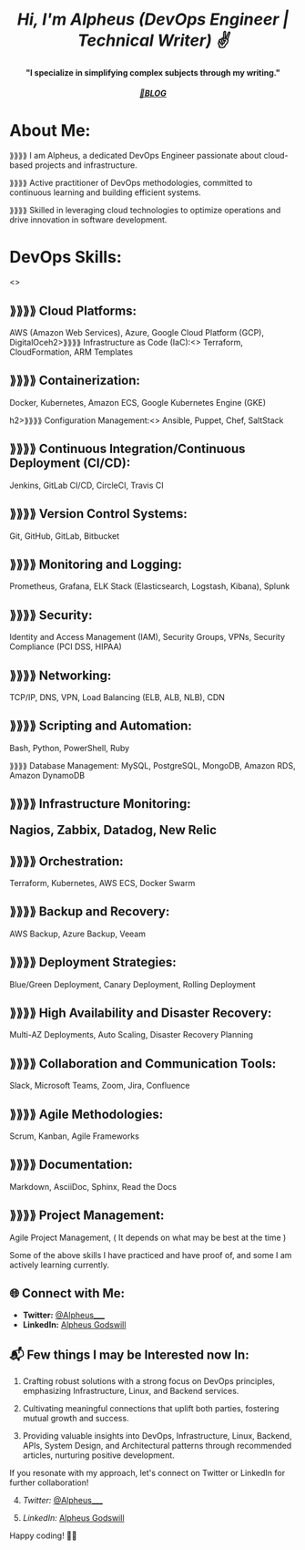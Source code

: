 <h1 align="center"><em>Hi, I'm Alpheus (DevOps Engineer | Technical Writer) ✌️</em></h1>
<h4 align="center">"I specialize in simplifying complex subjects through my writing."</h4>
<h5 align="center">
  <a href="https://alpheus.hashnode.dev/" target="_blank">📖BLOG</a>  
</h5>

# About Me:

<P>⟫⟫⟫⟫ I am Alpheus, a dedicated DevOps Engineer passionate about cloud-based projects and infrastructure.</P>

<P>⟫⟫⟫⟫ Active practitioner of DevOps methodologies, committed to continuous learning and building efficient systems.</P>

<P>⟫⟫⟫⟫ Skilled in leveraging cloud technologies to optimize operations and drive innovation in software development.</P>

# DevOps Skills:

<><h2>⟫⟫⟫⟫ Cloud Platforms:</h2> AWS (Amazon Web Services), Azure, Google Cloud Platform (GCP), DigitalOceh2>⟫⟫⟫⟫ Infrastructure as Code (IaC):<> Terraform, CloudFormation, ARM Templates</p>
 <p><h2> ⟫⟫⟫⟫ Containerization:</h2> Docker, Kubernetes, Amazon ECS, Google Kubernetes Engine (GKE)</p>h2>⟫⟫⟫⟫ Configuration Management:<> Ansible, Puppet, Chef, SaltStack</p>
<p><h2>⟫⟫⟫⟫ Continuous Integration/Continuous Deployment (CI/CD):</h2> Jenkins, GitLab CI/CD, CircleCI, Travis CI</p>
 <p> <h2>⟫⟫⟫⟫ Version Control Systems:</h2> Git, GitHub, GitLab, Bitbucket</p>
 <p> <h2>⟫⟫⟫⟫ Monitoring and Logging:</h2> Prometheus, Grafana, ELK Stack (Elasticsearch, Logstash, Kibana), Splunk</p>
 <p> <h2>⟫⟫⟫⟫ Security:</h2> Identity and Access Management (IAM), Security Groups, VPNs, Security Compliance (PCI DSS, HIPAA)</p>
 <p> <h2>⟫⟫⟫⟫ Networking:</h2> TCP/IP, DNS, VPN, Load Balancing (ELB, ALB, NLB), CDN</p>
 <p> <h2>⟫⟫⟫⟫ Scripting and Automation:</h2> Bash, Python, PowerShell, Ruby</p>
 <p> ⟫⟫⟫⟫ Database Management:</strong> MySQL, PostgreSQL, MongoDB, Amazon RDS, Amazon DynamoDB</p>
<p><h2>⟫⟫⟫⟫ Infrastructure Monitoring:</p> Nagios, Zabbix, Datadog, New Relic</p>
 <p> <h2>⟫⟫⟫⟫ Orchestration:</h2> Terraform, Kubernetes, AWS ECS, Docker Swarm</p>
 <p> <h2>⟫⟫⟫⟫ Backup and Recovery:</h2> AWS Backup, Azure Backup, Veeam</p>
  <p><h2>⟫⟫⟫⟫ Deployment Strategies:</h2> Blue/Green Deployment, Canary Deployment, Rolling Deployment</p>
  <p><h2>⟫⟫⟫⟫ High Availability and Disaster Recovery:</h2> Multi-AZ Deployments, Auto Scaling, Disaster Recovery Planning</p>
  <h2>⟫⟫⟫⟫ Collaboration and Communication Tools:</h2> Slack, Microsoft Teams, Zoom, Jira, Confluence</p>
  <h2>⟫⟫⟫⟫ Agile Methodologies:</h2> Scrum, Kanban, Agile Frameworks</p>
  <h2>⟫⟫⟫⟫ Documentation:</h2> Markdown, AsciiDoc, Sphinx, Read the Docs</p>
  <h2>⟫⟫⟫⟫ Project Management:</h2> Agile Project Management, ( It depends on what may be best at the time )</p>

Some of the above skills I have practiced and have proof of, and some I am actively learning currently.</p>

## 🌐 Connect with Me:

- **Twitter:** [@Alpheus\_\_\_](https://twitter.com/Alpheus___)
- **LinkedIn:** [Alpheus Godswill](https://www.linkedin.com/in/alpheus-godswill/)

## 📬 Few things I may be Interested now In:
1. Crafting robust solutions with a strong focus on DevOps principles, emphasizing Infrastructure, Linux, and Backend services.

2. Cultivating meaningful connections that uplift both parties, fostering mutual growth and success.

3. Providing valuable insights into DevOps, Infrastructure, Linux, Backend, APIs, System Design, and Architectural patterns through recommended articles, nurturing positive development.

If you resonate with my approach, let's connect on Twitter or LinkedIn for further collaboration!

4. <em>Twitter:</em> [@Alpheus\_\_\_](https://twitter.com/Alpheus___)

5.  <em>LinkedIn:</em> [Alpheus Godswill](https://www.linkedin.com/in/alpheus-godswill/)

Happy coding! 🤖✨

<!-- [![Alpheus Godswill's GitHub stats](https://github-readme-stats.vercel.app/api?username=Alpheus-godswill1&count_private=true&show_icons=true&theme=merko)](https://github.com/Alpheus-godswill1/github-readme-stats) -->

<!-- [![My Github Language Stats](https://github-readme-stats.vercel.app/api/top-langs/?username=Alpheus-godswill1&layout=compact&theme=merko)](https://github.com/Alpheus-godswill1/github-readme-stats) -->
